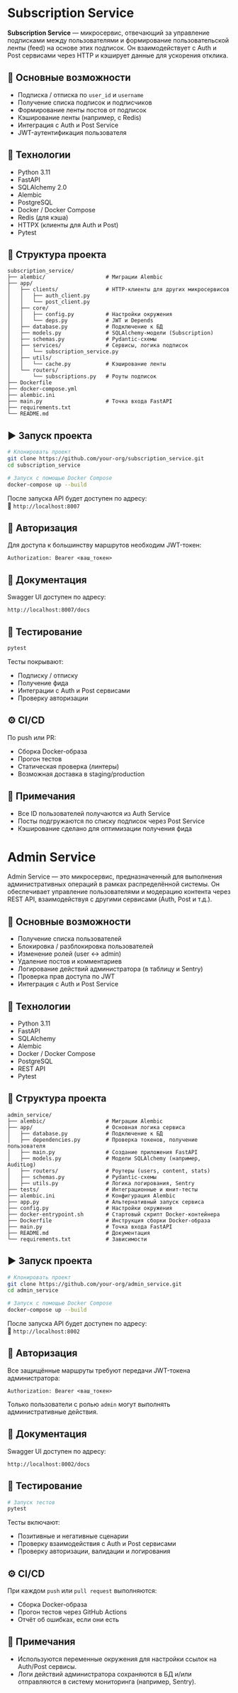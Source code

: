 # Subscription Service

**Subscription Service** — микросервис, отвечающий за управление подписками между пользователями и формирование пользовательской ленты (feed) на основе этих подписок. Он взаимодействует с Auth и Post сервисами через HTTP и кэширует данные для ускорения отклика.

## 🚀 Основные возможности

- Подписка / отписка по `user_id` и `username`
- Получение списка подписок и подписчиков
- Формирование ленты постов от подписок
- Кэширование ленты (например, с Redis)
- Интеграция с Auth и Post Service
- JWT-аутентификация пользователя

## 🧰 Технологии

- Python 3.11
- FastAPI
- SQLAlchemy 2.0
- Alembic
- PostgreSQL
- Docker / Docker Compose
- Redis (для кэша)
- HTTPX (клиенты для Auth и Post)
- Pytest

## 📁 Структура проекта

```
subscription_service/
├── alembic/                   # Миграции Alembic
├── app/
│   ├── clients/               # HTTP-клиенты для других микросервисов
│   │   ├── auth_client.py
│   │   └── post_client.py
│   ├── core/
│   │   ├── config.py          # Настройки окружения
│   │   └── deps.py            # JWT и Depends
│   ├── database.py            # Подключение к БД
│   ├── models.py              # SQLAlchemy-модели (Subscription)
│   ├── schemas.py             # Pydantic-схемы
│   ├── services/              # Сервисы, логика подписок
│   │   └── subscription_service.py
│   ├── utils/
│   │   └── cache.py           # Кэширование ленты
│   └── routers/
│       └── subscriptions.py   # Роуты подписок
├── Dockerfile
├── docker-compose.yml
├── alembic.ini
├── main.py                    # Точка входа FastAPI
├── requirements.txt
└── README.md
```

## ▶️ Запуск проекта

```bash
# Клонировать проект
git clone https://github.com/your-org/subscription_service.git
cd subscription_service

# Запуск с помощью Docker Compose
docker-compose up --build
```

После запуска API будет доступен по адресу:  
🔗 `http://localhost:8007`

## 🔐 Авторизация

Для доступа к большинству маршрутов необходим JWT-токен:

```
Authorization: Bearer <ваш_токен>
```

## 📄 Документация

Swagger UI доступен по адресу:
```
http://localhost:8007/docs
```

## 🧪 Тестирование

```bash
pytest
```

Тесты покрывают:
- Подписку / отписку
- Получение фида
- Интеграции с Auth и Post сервисами
- Проверку авторизации

## ⚙️ CI/CD

По push или PR:
- Сборка Docker-образа
- Прогон тестов
- Статическая проверка (линтеры)
- Возможная доставка в staging/production

## 📌 Примечания

- Все ID пользователей получаются из Auth Service
- Посты подгружаются по списку подписок через Post Service
- Кэширование сделано для оптимизации получения фида



# Admin Service

Admin Service — это микросервис, предназначенный для выполнения административных операций в рамках распределённой системы. Он обеспечивает управление пользователями и модерацию контента через REST API, взаимодействуя с другими сервисами (Auth, Post и т.д.).

## 🚀 Основные возможности

- Получение списка пользователей
- Блокировка / разблокировка пользователей
- Изменение ролей (user ↔ admin)
- Удаление постов и комментариев
- Логирование действий администратора (в таблицу и Sentry)
- Проверка прав доступа по JWT
- Интеграция с Auth и Post Service

## 🧰 Технологии

- Python 3.11
- FastAPI
- SQLAlchemy
- Alembic
- Docker / Docker Compose
- PostgreSQL
- REST API
- Pytest

## 📁 Структура проекта

```
admin_service/
├── alembic/                   # Миграции Alembic
├── app/                       # Основная логика сервиса
│   ├── database.py            # Подключение к БД
│   ├── dependencies.py        # Проверка токенов, получение пользователя
│   ├── main.py                # Создание приложения FastAPI
│   ├── models.py              # Модели SQLAlchemy (например, AuditLog)
│   ├── routers/               # Роутеры (users, content, stats)
│   ├── schemas.py             # Pydantic-схемы
│   ├── utils.py               # Логика логирования, Sentry
├── tests/                     # Интеграционные и юнит-тесты
├── alembic.ini                # Конфигурация Alembic
├── app.py                     # Альтернативный запуск сервиса
├── config.py                  # Настройки окружения
├── docker-entrypoint.sh       # Стартовый скрипт Docker-контейнера
├── Dockerfile                 # Инструкция сборки Docker-образа
├── main.py                    # Точка входа FastAPI
├── README.md                  # Документация
└── requirements.txt           # Зависимости
```

## ▶️ Запуск проекта

```bash
# Клонировать проект
git clone https://github.com/your-org/admin_service.git
cd admin_service

# Запуск с помощью Docker Compose
docker-compose up --build
```

После запуска API будет доступен по адресу:  
🔗 `http://localhost:8002`

## 🔐 Авторизация

Все защищённые маршруты требуют передачи JWT-токена администратора:
```
Authorization: Bearer <ваш_токен>
```

Только пользователи с ролью `admin` могут выполнять административные действия.

## 📄 Документация

Swagger UI доступен по адресу:
```
http://localhost:8002/docs
```

## 🧪 Тестирование

```bash
# Запуск тестов
pytest
```

Тесты включают:
- Позитивные и негативные сценарии
- Проверку взаимодействия с Auth и Post сервисами
- Проверку авторизации, валидации и логирования

## ⚙️ CI/CD

При каждом `push` или `pull request` выполняются:
- Сборка Docker-образа
- Прогон тестов через GitHub Actions
- Отчёт об ошибках, если они есть

## 📌 Примечания

- Используются переменные окружения для настройки ссылок на Auth/Post сервисы.
- Логи действий администратора сохраняются в БД и/или отправляются в систему мониторинга (например, Sentry).
 
